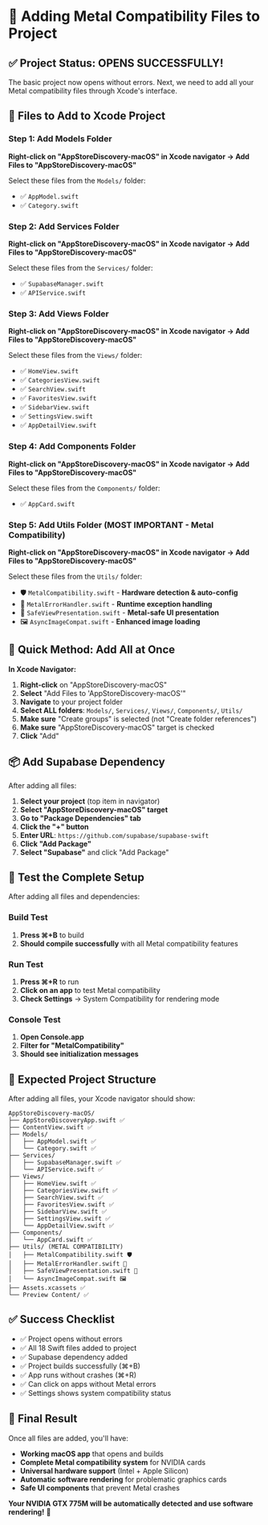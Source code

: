 # 🎯 Adding Metal Compatibility Files to Project

## ✅ **Project Status: OPENS SUCCESSFULLY!**
The basic project now opens without errors. Next, we need to add all your Metal compatibility files through Xcode's interface.

## 📁 **Files to Add to Xcode Project**

### **Step 1: Add Models Folder**
**Right-click on "AppStoreDiscovery-macOS" in Xcode navigator → Add Files to "AppStoreDiscovery-macOS"**

Select these files from the `Models/` folder:
- ✅ `AppModel.swift`
- ✅ `Category.swift`

### **Step 2: Add Services Folder**
**Right-click on "AppStoreDiscovery-macOS" in Xcode navigator → Add Files to "AppStoreDiscovery-macOS"**

Select these files from the `Services/` folder:
- ✅ `SupabaseManager.swift`
- ✅ `APIService.swift`

### **Step 3: Add Views Folder**
**Right-click on "AppStoreDiscovery-macOS" in Xcode navigator → Add Files to "AppStoreDiscovery-macOS"**

Select these files from the `Views/` folder:
- ✅ `HomeView.swift`
- ✅ `CategoriesView.swift`
- ✅ `SearchView.swift`
- ✅ `FavoritesView.swift`
- ✅ `SidebarView.swift`
- ✅ `SettingsView.swift`
- ✅ `AppDetailView.swift`

### **Step 4: Add Components Folder**
**Right-click on "AppStoreDiscovery-macOS" in Xcode navigator → Add Files to "AppStoreDiscovery-macOS"**

Select these files from the `Components/` folder:
- ✅ `AppCard.swift`

### **Step 5: Add Utils Folder (MOST IMPORTANT - Metal Compatibility)**
**Right-click on "AppStoreDiscovery-macOS" in Xcode navigator → Add Files to "AppStoreDiscovery-macOS"**

Select these files from the `Utils/` folder:
- 🛡️ `MetalCompatibility.swift` - **Hardware detection & auto-config**
- 🚨 `MetalErrorHandler.swift` - **Runtime exception handling**  
- 🎨 `SafeViewPresentation.swift` - **Metal-safe UI presentation**
- 🖼️ `AsyncImageCompat.swift` - **Enhanced image loading**

## 🔧 **Quick Method: Add All at Once**

**In Xcode Navigator:**
1. **Right-click** on "AppStoreDiscovery-macOS" 
2. **Select** "Add Files to 'AppStoreDiscovery-macOS'"
3. **Navigate** to your project folder
4. **Select ALL folders**: `Models/`, `Services/`, `Views/`, `Components/`, `Utils/`
5. **Make sure** "Create groups" is selected (not "Create folder references")
6. **Make sure** "AppStoreDiscovery-macOS" target is checked
7. **Click** "Add"

## 📦 **Add Supabase Dependency**

After adding all files:
1. **Select your project** (top item in navigator)
2. **Select "AppStoreDiscovery-macOS" target**
3. **Go to "Package Dependencies" tab**
4. **Click the "+" button**
5. **Enter URL**: `https://github.com/supabase/supabase-swift`
6. **Click "Add Package"**
7. **Select "Supabase"** and click "Add Package"

## 🧪 **Test the Complete Setup**

After adding all files and dependencies:

### **Build Test**
1. **Press ⌘+B** to build
2. **Should compile successfully** with all Metal compatibility features

### **Run Test**
1. **Press ⌘+R** to run
2. **Click on an app** to test Metal compatibility
3. **Check Settings** → System Compatibility for rendering mode

### **Console Test**
1. **Open Console.app**
2. **Filter for "MetalCompatibility"**
3. **Should see initialization messages**

## 🎯 **Expected Project Structure**

After adding all files, your Xcode navigator should show:
```
AppStoreDiscovery-macOS/
├── AppStoreDiscoveryApp.swift ✅
├── ContentView.swift ✅
├── Models/
│   ├── AppModel.swift ✅
│   └── Category.swift ✅
├── Services/
│   ├── SupabaseManager.swift ✅
│   └── APIService.swift ✅
├── Views/
│   ├── HomeView.swift ✅
│   ├── CategoriesView.swift ✅
│   ├── SearchView.swift ✅
│   ├── FavoritesView.swift ✅
│   ├── SidebarView.swift ✅
│   ├── SettingsView.swift ✅
│   └── AppDetailView.swift ✅
├── Components/
│   └── AppCard.swift ✅
├── Utils/ (METAL COMPATIBILITY)
│   ├── MetalCompatibility.swift 🛡️
│   ├── MetalErrorHandler.swift 🚨
│   ├── SafeViewPresentation.swift 🎨
│   └── AsyncImageCompat.swift 🖼️
├── Assets.xcassets ✅
└── Preview Content/ ✅
```

## ✅ **Success Checklist**

- ✅ Project opens without errors
- ✅ All 18 Swift files added to project
- ✅ Supabase dependency added
- ✅ Project builds successfully (⌘+B)
- ✅ App runs without crashes (⌘+R)
- ✅ Can click on apps without Metal errors
- ✅ Settings shows system compatibility status

## 🎉 **Final Result**

Once all files are added, you'll have:
- **Working macOS app** that opens and builds
- **Complete Metal compatibility system** for NVIDIA cards
- **Universal hardware support** (Intel + Apple Silicon)
- **Automatic software rendering** for problematic graphics cards
- **Safe UI components** that prevent Metal crashes

**Your NVIDIA GTX 775M will be automatically detected and use software rendering!** 🎯 